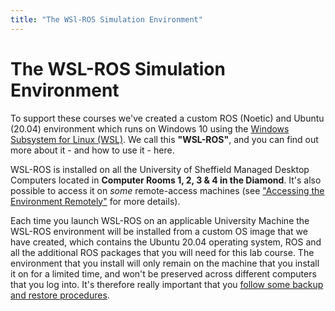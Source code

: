 ```yaml
---  
title: "The WSl-ROS Simulation Environment"  
---  
```


# The WSL-ROS Simulation Environment

To support these courses we've created a custom ROS (Noetic) and Ubuntu (20.04) environment which runs on Windows 10 using the [Windows Subsystem for Linux (WSL)](https://docs.microsoft.com/en-us/windows/wsl/). We call this **"WSL-ROS"**, and you can find out more about it - and how to use it - here.

WSL-ROS is installed on all the University of Sheffield Managed Desktop Computers located in **Computer Rooms 1, 2, 3 & 4 in the Diamond**. It's also possible to access it on *some* remote-access machines (see ["Accessing the Environment Remotely"](rdp) for more details).

Each time you launch WSL-ROS on an applicable University Machine the WSL-ROS environment will be installed from a custom OS image that we have created, which contains the Ubuntu 20.04 operating system, ROS and all the additional ROS packages that you will need for this lab course. The environment that you install will only remain on the machine that you install it on for a limited time, and won't be preserved across different computers that you log into. It's therefore really important that you [follow some backup and restore procedures](backup-restore).
